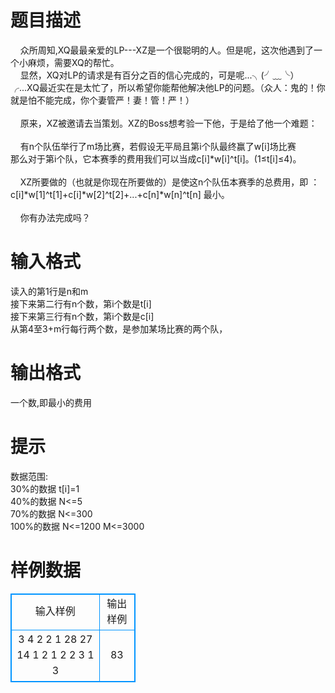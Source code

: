 # 

 
 # 题目描述 
&nbsp;&nbsp;&nbsp;&nbsp;众所周知,XQ最最亲爱的LP---XZ是一个很聪明的人。但是呢，这次他遇到了一个小麻烦，需要XQ的帮忙。<BR>&nbsp;&nbsp;&nbsp;&nbsp;显然，XQ对LP的请求是有百分之百的信心完成的，可是呢...╮(╯﹏╰）╭...XQ最近实在是太忙了，所以希望你能帮他解决他LP的问题。（众人：鬼的！你就是怕不能完成，你个妻管严！妻！管！严！）<BR><BR>&nbsp;&nbsp;&nbsp;&nbsp;原来，XZ被邀请去当策划。XZ的Boss想考验一下他，于是给了他一个难题：<BR><BR>&nbsp;&nbsp;&nbsp;&nbsp;有n个队伍举行了m场比赛，若假设无平局且第i个队最终赢了w[i]场比赛<BR>那么对于第i个队，它本赛季的费用我们可以当成c[i]*w[i]^t[i]。(1≤t[i]≤4)。<BR><BR>&nbsp;&nbsp;&nbsp;&nbsp;XZ所要做的（也就是你现在所要做的）是使这n个队伍本赛季的总费用，即&nbsp;：c[i]*w[1]^t[1]+c[i]*w[2]^t[2]+...+c[n]*w[n]^t[n]&nbsp;最小。<BR><BR>&nbsp;&nbsp;&nbsp;&nbsp;你有办法完成吗？<BR> 

 
 # 输入格式 
读入的第1行是n和m<BR>接下来第二行有n个数，第i个数是t[i]<BR>接下来第三行有n个数，第i个数是c[i]<BR>从第4至3+m行每行两个数，是参加某场比赛的两个队，<BR> 

 
 # 输出格式 
一个数,即最小的费用<BR> 

 
 # 提示 
数据范围:<BR>30%的数据&nbsp;t[i]=1<BR>40%的数据&nbsp;N&lt;=5<BR>70%的数据&nbsp;N&lt;=300<BR>100%的数据&nbsp;N&lt;=1200&nbsp;M&lt;=3000<BR> 
# 样例数据
<style>
        table,table tr th, table tr td { border:1px solid #0094ff; }
        table { width: 200px; min-height: 25px; line-height: 25px; text-align: center; border-collapse: collapse;}   
    </style>
<table>
	<tr>
		<td>输入样例</td>
		<td>输出样例</td>
	</tr>
<tr><td>3 4
2 2 1
28 27 14
1 2
1 2
2 3
1 3
</td><td>83
</td></tr></table>
